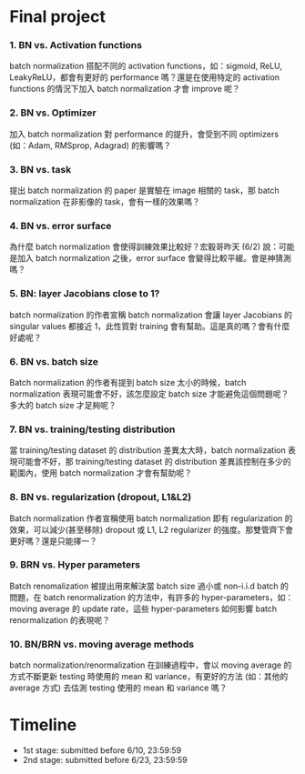 # Final project

### 1. BN vs. Activation functions
batch normalization 搭配不同的 activation functions，如：sigmoid, ReLU, LeakyReLU，都會有更好的 performance 嗎？還是在使用特定的 activation functions 的情況下加入 batch normalization 才會 improve 呢？

### 2. BN vs. Optimizer
加入 batch normalization 對 performance 的提升，會受到不同 optimizers (如：Adam, RMSprop, Adagrad) 的影響嗎？

### 3. BN vs. task
提出 batch normalization 的 paper 是實驗在 image 相關的 task，那 batch normalization 在非影像的 task，會有一樣的效果嗎？

### 4. BN vs. error surface
為什麼 batch normalization 會使得訓練效果比較好？宏毅哥昨天 (6/2) 說：可能是加入 batch normalization 之後，error surface 會變得比較平緩。會是神猜測嗎？

### 5. BN: layer Jacobians close to 1?
batch normalization 的作者宣稱 batch normalization 會讓 layer Jacobians 的
singular values 都接近 1，此性質對 training 會有幫助。這是真的嗎？會有什麼好處呢？

### 6. BN vs. batch size
Batch normalization 的作者有提到 batch size 太小的時候，batch normalization 表現可能會不好，該怎麼設定 batch size 才能避免這個問題呢？多大的 batch size 才足夠呢？

### 7. BN vs. training/testing distribution
當 training/testing dataset 的 distribution 差異太大時，batch normalization 表現可能會不好，那 training/testing dataset 的 distribution 差異該控制在多少的範圍內，使用 batch normalization 才會有幫助呢？

### 8. BN vs. regularization (dropout, L1&L2)
Batch normalization 作者宣稱使用 batch normalization 即有 regularization 的效果，可以減少(甚至移除) dropout 或 L1, L2 regularizer 的強度。那雙管齊下會更好嗎？還是只能擇一？

### 9. BRN vs. Hyper parameters
Batch renomalization 被提出用來解決當 batch size 過小或 non-i.i.d batch 的問題，在 batch renormalization 的方法中，有許多的 hyper-parameters，如：moving average 的 update rate，這些 hyper-parameters 如何影響 batch renormalization 的表現呢？

### 10. BN/BRN vs. moving average methods
batch normalization/renormalization 在訓練過程中，會以 moving average 的方式不斷更新 testing 時使用的 mean 和 variance，有更好的方法 (如：其他的 average 方式) 去估測 testing 使用的 mean 和 variance 嗎？

# Timeline
- 1st stage: submitted before 6/10, 23:59:59
- 2nd stage: submitted before 6/23, 23:59:59
